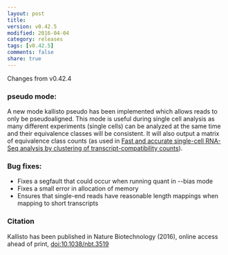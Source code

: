 ```yaml
---
layout: post
title:
version: v0.42.5
modified: 2016-04-04
category: releases
tags: [v0.42.5]
comments: false
share: true
---
```


Changes from v0.42.4

### pseudo mode:

A new mode kallisto pseudo has been implemented which allows reads to only be pseudoaligned.
This mode is useful during single cell analysis as many different experiments (single cells)
can be analyzed at the same time and their equivalence classes will be consistent.
It will also output a matrix of equivalence class counts (as used in
[Fast and accurate single-cell RNA-Seq analysis by clustering of transcript-compatibility counts](http://biorxiv.org/content/early/2016/03/04/036863)).

### Bug fixes:

- Fixes a segfault that could occur when running quant in --bias mode
- Fixes a small error in allocation of memory
- Ensures that single-end reads have reasonable length mappings when mapping to short transcripts

### Citation

Kallisto has been published in Nature Biotechnology (2016), online access ahead of print, [doi:10.1038/nbt.3519](http://dx.doi.org/10.1038/nbt.3519)
